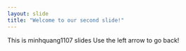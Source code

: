 ```yaml
---
layout: slide
title: "Welcome to our second slide!"
---
```

This is minhquang1107 slides
Use the left arrow to go back!